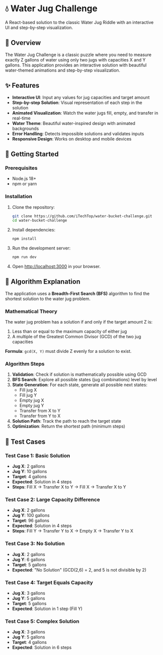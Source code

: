 # 💧 Water Jug Challenge

A React-based solution to the classic Water Jug Riddle with an interactive UI and step-by-step visualization.

## 🌊 Overview

The Water Jug Challenge is a classic puzzle where you need to measure exactly Z gallons of water using only two jugs with capacities X and Y gallons. This application provides an interactive solution with beautiful water-themed animations and step-by-step visualization.

## ✨ Features

- **Interactive UI**: Input any values for jug capacities and target amount
- **Step-by-step Solution**: Visual representation of each step in the solution
- **Animated Visualization**: Watch the water jugs fill, empty, and transfer in real-time
- **Water Theme**: Beautiful water-inspired design with animated backgrounds
- **Error Handling**: Detects impossible solutions and validates inputs
- **Responsive Design**: Works on desktop and mobile devices

## 🚀 Getting Started

### Prerequisites

- Node.js 18+
- npm or yarn

### Installation

1. Clone the repository:

   ```bash
   git clone https://github.com/iTechTop/water-bucket-challenge.git
   cd water-bucket-challenge
   ```

2. Install dependencies:

   ```bash
   npm install
   ```

3. Run the development server:

   ```bash
   npm run dev
   ```

4. Open [http://localhost:3000](http://localhost:3000) in your browser.

## 🧮 Algorithm Explanation

The application uses a **Breadth-First Search (BFS)** algorithm to find the shortest solution to the water jug problem.

### Mathematical Theory

The water jug problem has a solution if and only if the target amount Z is:

1. Less than or equal to the maximum capacity of either jug
2. A multiple of the Greatest Common Divisor (GCD) of the two jug capacities

**Formula**: `gcd(X, Y)` must divide Z evenly for a solution to exist.

### Algorithm Steps

1. **Validation**: Check if solution is mathematically possible using GCD
2. **BFS Search**: Explore all possible states (jug combinations) level by level
3. **State Generation**: For each state, generate all possible next states:
   - Fill jug X
   - Fill jug Y
   - Empty jug X
   - Empty jug Y
   - Transfer from X to Y
   - Transfer from Y to X
4. **Solution Path**: Track the path to reach the target state
5. **Optimization**: Return the shortest path (minimum steps)

## 🧪 Test Cases

### Test Case 1: Basic Solution

- **Jug X**: 2 gallons
- **Jug Y**: 10 gallons
- **Target**: 4 gallons
- **Expected**: Solution in 4 steps
- **Steps**: Fill X → Transfer X to Y → Fill X → Transfer X to Y

### Test Case 2: Large Capacity Difference

- **Jug X**: 2 gallons
- **Jug Y**: 100 gallons
- **Target**: 96 gallons
- **Expected**: Solution in 4 steps
- **Steps**: Fill Y → Transfer Y to X → Empty X → Transfer Y to X

### Test Case 3: No Solution

- **Jug X**: 2 gallons
- **Jug Y**: 6 gallons
- **Target**: 5 gallons
- **Expected**: "No Solution" (GCD(2,6) = 2, and 5 is not divisible by 2)

### Test Case 4: Target Equals Capacity

- **Jug X**: 3 gallons
- **Jug Y**: 5 gallons
- **Target**: 5 gallons
- **Expected**: Solution in 1 step (Fill Y)

### Test Case 5: Complex Solution

- **Jug X**: 3 gallons
- **Jug Y**: 5 gallons
- **Target**: 4 gallons
- **Expected**: Solution in 6 steps
